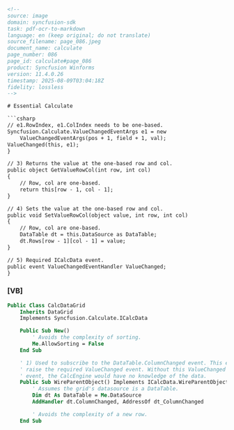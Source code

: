 ```html
<!-- 
source: image
domain: syncfusion-sdk
task: pdf-ocr-to-markdown
language: en (keep original; do not translate)
source_filename: page_086.jpeg
document_name: calculate
page_number: 086
page_id: calculate#page_086
product: Syncfusion Winforms
version: 11.4.0.26
timestamp: 2025-08-09T03:04:18Z
fidelity: lossless
-->

# Essential Calculate

```csharp
// e1.RowIndex, e1.ColIndex needs to be one-based.
Syncfusion.Calculate.ValueChangedEventArgs e1 = new
    ValueChangedEventArgs(pos + 1, field + 1, val);
ValueChanged(this, e1);
}

// 3) Returns the value at the one-based row and col.
public object GetValueRowCol(int row, int col)
{
    // Row, col are one-based.
    return this[row - 1, col - 1];
}

// 4) Sets the value at the one-based row and col.
public void SetValueRowCol(object value, int row, int col)
{
    // Row, col are one-based.
    DataTable dt = this.DataSource as DataTable;
    dt.Rows[row - 1][col - 1] = value;
}

// 5) Required ICalcData event.
public event ValueChangedEventHandler ValueChanged;
}
```

### [VB]

```vb
Public Class CalcDataGrid
    Inherits DataGrid
    Implements Syncfusion.Calculate.ICalcData

    Public Sub New()
        ' Avoids the complexity of sorting.
        Me.AllowSorting = False
    End Sub

    ' 1) Used to subscribe to the DataTable.ColumnChanged event. This event will
    ' raise the required ValueChanged event. Without this ValueChanged
    ' event, the CalcEngine would have no knowledge of the data.
    Public Sub WireParentObject() Implements ICalcData.WireParentObject
        ' Assumes the grid's datasource is a DataTable.
        Dim dt As DataTable = Me.DataSource
        AddHandler dt.ColumnChanged, AddressOf dt_ColumnChanged

        ' Avoids the complexity of a new row.
    End Sub
```

<!-- tags: [Syncfusion Winforms, Calculate, ICalcData, ValueChangedEventArgs, DataTable, ColumnChanged event] keywords: [calculate, data grid, data source, value changed, column changed event, event handling, one-based index, VB, CSharp] -->
```